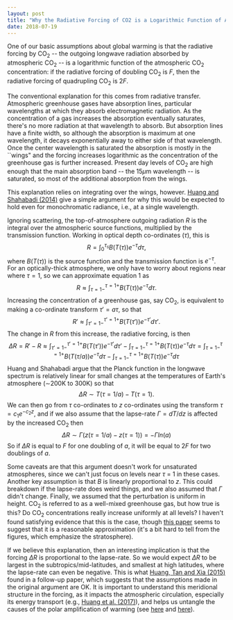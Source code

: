 ```yaml
---
layout: post
title: "Why the Radiative Forcing of CO2 is a Logarithmic Function of Atmospheric CO$_2$ concentrations"
date: 2018-07-19
---
```


One of our basic assumptions about global warming is that the radiative forcing by CO$_2$ -- the outgoing longwave radiation absorbed by atmospheric CO$_2$ -- is a logarithmic function of the atmospheric CO$_2$ concentration: if the radiative forcing of doubling CO$_2$ is $F$, then the radiative forcing of quadrupling CO$_2$ is $2F$.

The conventional explanation for this comes from radiative transfer. Atmospheric greenhouse gases have absorption lines, particular wavelengths at which they absorb electromagnetic radiation. As the concentration of a gas increases the absorption eventually saturates, there's no more radiation at that wavelength to absorb. But absorption lines have a finite width, so although the absorption is maximum at one wavelength, it decays exponentially away to either side of that wavelength. Once the center wavelength is saturated the absorption is mostly in the ``wings" and the forcing increases logarithmic as the concentration of the greenhouse gas is further increased. Present day levels of CO$_2$ are high enough that the main absorption band -- the 15$\mu$m wavelength -- is saturated, so most of the additional absorption from the wings.

This explanation relies on integrating over the wings, however. <a href="https://agupubs.onlinelibrary.wiley.com/doi/epdf/10.1002/2014JD022466">Huang and Shahabadi $($2014$)$</a> give a simple argument for why this would be expected to hold even for monochromatic radiance, i.e., at a single wavelength.

Ignoring scattering, the top-of-atmosphere outgoing radiation $R$ is the integral over the atmospheric source functions, multiplied by the transmission function. Working in optical depth co-ordinates $(\tau)$, this is
$$
R = \int^{\tau_s}_0 B(T(\tau))e^{-\tau}d\tau,
$$
where $B(T(\tau))$ is the source function and the transmission function is $e^{-\tau}$.  For an optically-thick atmosphere, we only have to worry about regions near where $\tau = 1$, so we can approximate equation 1 as
$$
R \approx \int^{\tau = 1+}_{\tau = 1-} B(T(\tau))e^{-\tau}d\tau.
$$
Increasing the concentration of a greenhouse gas, say CO$_2$, is equivalent to making a co-ordinate transform $\tau' = a\tau$, so that
$$
R' \approx \int^{\tau' = 1+}_{\tau' = 1-} B(T(\tau'))e^{-\tau'}d\tau'.
$$
The change in $R$ from this increase, the radiative forcing, is then
$$
\Delta R = R' - R \approx \int^{\tau' = 1+}_{\tau' = 1-} B(T(\tau'))e^{-\tau'}d\tau' - \int^{\tau = 1+}_{\tau = 1-} B(T(\tau))e^{-\tau}d\tau = \int^{\tau = 1+}_{\tau = 1-} B(T(\tau / a))e^{-\tau}d\tau - \int^{\tau = 1+}_{\tau = 1-} B(T(\tau))e^{-\tau}d\tau
$$
Huang and Shahabadi argue that the Planck function in the longwave spectrum is relatively linear for small changes at the temperatures of Earth's atmosphere $($$\sim$200K to 300K$)$ so that
$$
\Delta R \sim T(\tau = 1 / a) - T(\tau = 1).
$$
We can then go from $\tau$ co-ordinates to $z$ co-ordinates using the transform $\tau = c_1e^{-c_2 z}$, and if we also assume that the lapse-rate $\Gamma = dT/dz$ is affected by the increased CO$_2$ then  
$$
\Delta R \sim \Gamma (z(\tau = 1 / a) - z(\tau = 1)) = -\Gamma ln(a)
$$
So if $\Delta R$ is equal to $F$ for one doubling of $a$, it will be equal to $2F$ for two doublings of $a$. 

Some caveats are that this argument doesn't work for unsaturated atmospheres, since we can't just focus on levels near $\tau$ = 1 in these cases. Another key assumption is that $B$ is linearly proportional to $z$. This could breakdown if the lapse-rate does weird things, and we also assumed that $\Gamma$ didn't change. Finally, we assumed that the perturbation is uniform in height. CO$_2$ is referred to as a well-mixed greenhouse gas, but how true is this? Do CO$_2$ concentrations really increase uniformly at all levels? I haven't found satisfying evidence that this is the case, though <a href="https://www.atmos-chem-phys.net/11/2455/2011/acp-11-2455-2011.pdf">this paper</a> seems to suggest that it is a reasonable approximation $($it's a bit hard to tell from the figures, which emphasize the stratosphere$)$.

If we believe this explanation, then an interesting implication is that the forcing $\Delta R$ is proportional to the lapse-rate. So we would expect $\Delta R$ to be largest in the subtropics/mid-latitudes, and smallest at high latitudes, where the lapse-rate can even be negative. This is what <a href="https://agupubs.onlinelibrary.wiley.com/doi/epdf/10.1002/2015JD024569">Huang, Tan and Xia $($2015$)$</a> found in a follow-up paper, which suggests that the assumptions made in the original argument are OK. It is important to understand this meridional structure in the forcing, as it impacts the atmospheric circulation, especially its energy transport $($e.g., <a href="https://agupubs.onlinelibrary.wiley.com/doi/full/10.1002/2017JD027221">Huang et al. $($2017$)$</a>$)$, and helps us untangle the causes of the polar amplification of warming $($see <a href="http://www.meteo.mcgill.ca/~tmerlis/publications/henry_linear_rad.pdf">here</a> and <a href="https://journals.ametsoc.org/doi/abs/10.1175/JCLI-D-18-0103.1">here</a>$)$. 













